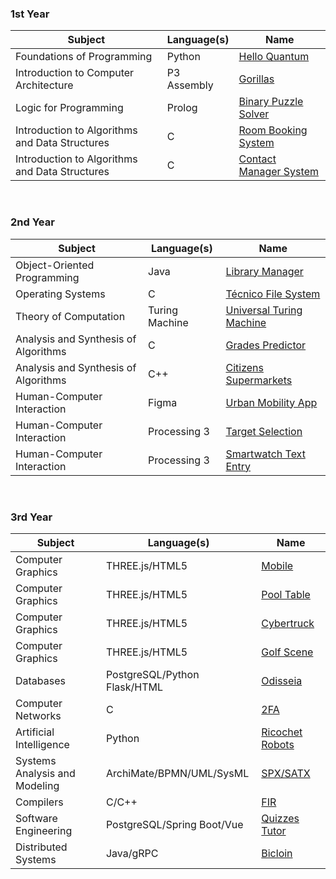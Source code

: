 ### 1st Year
| Subject                                        | Language(s)                  |  Name                                                 |
| ---------------------------------------------- | ---------------------------- | ----------------------------------------------------- |
| Foundations of Programming                     | Python                       | [Hello Quantum](/hello-quantum)                       |
| Introduction to Computer Architecture          | P3 Assembly                  | [Gorillas](/gorillas)                                 |
| Logic for Programming                          | Prolog                       | [Binary Puzzle Solver](/binary-puzzle-solver)         |
| Introduction to Algorithms and Data Structures | C                            | [Room Booking System](/room-booking-system)           |
| Introduction to Algorithms and Data Structures | C                            | [Contact Manager System](/contact-manager-system)     |

<br/>

### 2nd Year
| Subject                                        | Language(s)                  |  Name                                                 |
| ---------------------------------------------- | ---------------------------- | ----------------------------------------------------- |
| Object-Oriented Programming                    | Java                         | [Library Manager](/library-manager)                   |
| Operating Systems                              | C                            | [Técnico File System](/tecnico-file-system)           |
| Theory of Computation                          | Turing Machine               | [Universal Turing Machine](/universal-turing-machine) |
| Analysis and Synthesis of Algorithms           | C                            | [Grades Predictor](/grades-predictor)                 |
| Analysis and Synthesis of Algorithms           | C++                          | [Citizens Supermarkets](/citizens-supermarkets)       |
| Human-Computer Interaction                     | Figma                        | [Urban Mobility App](/urban-mobility-app)             |
| Human-Computer Interaction                     | Processing 3                 | [Target Selection](/target-selection)                 |
| Human-Computer Interaction                     | Processing 3                 | [Smartwatch Text Entry](/smartwatch-text-entry)       |

<br/>

### 3rd Year
| Subject                                        | Language(s)                  |  Name                                                 |
| ---------------------------------------------- | ---------------------------- | ----------------------------------------------------- |
| Computer Graphics                              | THREE.js/HTML5               | [Mobile](/mobile)                                     |
| Computer Graphics                              | THREE.js/HTML5               | [Pool Table](/pool-table)                             |
| Computer Graphics                              | THREE.js/HTML5               | [Cybertruck](/cybertruck)                             |
| Computer Graphics                              | THREE.js/HTML5               | [Golf Scene](/golf-scene)                             |
| Databases                                      | PostgreSQL/Python Flask/HTML | [Odisseia](/odisseia)                                 |
| Computer Networks                              | C                            | [2FA](/two-factor-authentication)                     |
| Artificial Intelligence                        | Python                       | [Ricochet Robots](/ricochet-robots)                   |
| Systems Analysis and Modeling                  | ArchiMate/BPMN/UML/SysML     | [SPX/SATX](/spx-satx)                                 |
| Compilers                                      | C/C++                        | [FIR](/fir)                                           |
| Software Engineering                           | PostgreSQL/Spring Boot/Vue   | [Quizzes Tutor](/quizzes-tutor)                       |
| Distributed Systems                            | Java/gRPC                    | [Bicloin](/bicloin)                                   |
